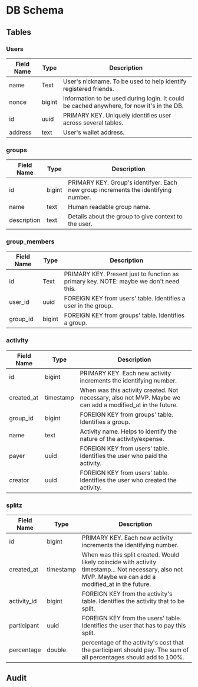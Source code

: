# DB Schema

## Tables

### Users

| Field Name | Type | Description |
|---|---|---|
| name | Text | User's nickname. To be used to help identify registered friends. |
| nonce | bigint | Information to be used during login. It could be cached anywhere, for now it's in the DB. |
| id | uuid | PRIMARY KEY. Uniquely identifies user across several tables. |
| address | text | User's wallet address. |


### groups

| Field Name | Type | Description |
|---|---|---|
| id | bigint | PRIMARY KEY. Group's identifyer. Each new group increments the identifying number. |
| name | text | Human readable group name. |
| description | text | Details about the group to give context to the user. |


### group_members

| Field Name | Type | Description |
|---|---|---|
| id | Text | PRIMARY KEY. Present just to function as primary key. NOTE: maybe we don't need this. |
| user_id | uuid | FOREIGN KEY from users' table. Identifies a user in the group. |
| group_id | bigint | FOREIGN KEY from groups' table. Identifies a group. |


### activity

| Field Name | Type | Description |
|---|---|---|
| id | bigint | PRIMARY KEY. Each new activity increments the identifying number. |
| created_at | timestamp | When was this activity created. Not necessary, also not MVP. Maybe we can add a modified_at in the future. |
| group_id | bigint | FOREIGN KEY from groups' table. Identifies a group. |
| name | text | Activity name. Helps to identify the nature of the activity/expense. |
| payer | uuid | FOREIGN KEY from users' table. Identifies the user who paid the activity. |
| creator | uuid | FOREIGN KEY from users' table. Identifies the user who created the activity. |


### splitz

| Field Name | Type | Description |
|---|---|---|
| id | bigint | PRIMARY KEY. Each new activity increments the identifying number. |
| created_at | timestamp | When was this split created. Would likely coincide with activity timestamp... Not necessary, also not MVP. Maybe we can add a modified_at in the future. |
| activity_id | bigint | FOREIGN KEY from the activity's table. Identifies the activity that to be split. |
| participant | uuid | FOREIGN KEY from the users' table. Identifies the user that has to pay this split. |
| percentage | double | percentage of the activity's cost that the participant should pay. The sum of all percentages should add to 100%. | 


## Audit